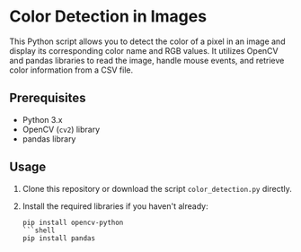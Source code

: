 # Color Detection in Images

This Python script allows you to detect the color of a pixel in an image and display its corresponding color name and RGB values. It utilizes OpenCV and pandas libraries to read the image, handle mouse events, and retrieve color information from a CSV file.

## Prerequisites

- Python 3.x
- OpenCV (`cv2`) library
- pandas library

## Usage

1. Clone this repository or download the script `color_detection.py` directly.

2. Install the required libraries if you haven't already:

   ```shell
   pip install opencv-python
   ```shell
   pip install pandas
